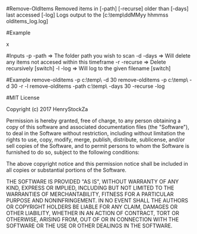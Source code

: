 #Remove-OldItems
Removed items in [-path] [-recurse] older than [-days] last accessed
[-log] Logs output to the [c:\temp\ddMMyy hhmmss olditems_log.log]

#Example

x



#Inputs
	-p -path 	=> The folder path you wish to scan
	-d -days 	=> Will delete any items not accesed within this timeframe
	-r -recurse => Delete recursively [switch]
	-l -log		=> Will log to the given filename [switch]

#Example
	remove-olditems -p c:\temp\ -d 30
    remove-olditems -p c:\temp\ -d 30 -r -l
	remove-olditems -path c:\temp\ -days 30 -recurse -log

#MIT License

Copyright (c) 2017 HenryStockZa

Permission is hereby granted, free of charge, to any person obtaining a copy
of this software and associated documentation files (the "Software"), to deal
in the Software without restriction, including without limitation the rights
to use, copy, modify, merge, publish, distribute, sublicense, and/or sell
copies of the Software, and to permit persons to whom the Software is
furnished to do so, subject to the following conditions:

The above copyright notice and this permission notice shall be included in all
copies or substantial portions of the Software.

THE SOFTWARE IS PROVIDED "AS IS", WITHOUT WARRANTY OF ANY KIND, EXPRESS OR
IMPLIED, INCLUDING BUT NOT LIMITED TO THE WARRANTIES OF MERCHANTABILITY,
FITNESS FOR A PARTICULAR PURPOSE AND NONINFRINGEMENT. IN NO EVENT SHALL THE
AUTHORS OR COPYRIGHT HOLDERS BE LIABLE FOR ANY CLAIM, DAMAGES OR OTHER
LIABILITY, WHETHER IN AN ACTION OF CONTRACT, TORT OR OTHERWISE, ARISING FROM,
OUT OF OR IN CONNECTION WITH THE SOFTWARE OR THE USE OR OTHER DEALINGS IN THE
SOFTWARE.

	